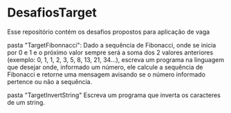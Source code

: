 # DesafiosTarget
Esse repositório contém os desafios propostos para aplicação de vaga

pasta "TargetFibonnacci":
Dado a sequência de Fibonacci, onde se inicia por 0 e 1 e o próximo valor sempre será a soma dos 2 valores anteriores (exemplo: 0, 1, 1, 2, 3, 5, 8, 13, 21, 34...), escreva um programa na linguagem que desejar onde, informado um número, ele calcule a sequência de Fibonacci e retorne uma mensagem avisando se o número informado pertence ou não a sequência.

pasta "TargetInvertString"
Escreva um programa que inverta os caracteres de um string.


